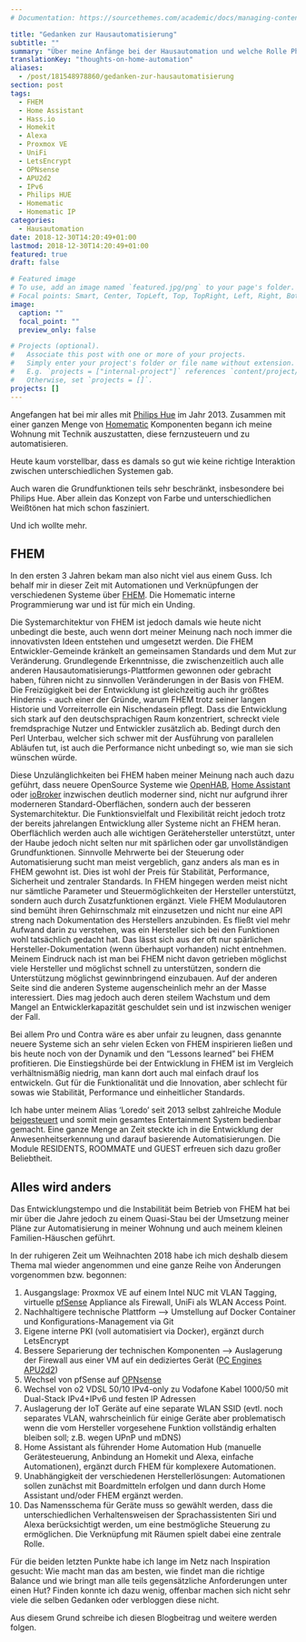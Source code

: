 ```yaml
---
# Documentation: https://sourcethemes.com/academic/docs/managing-content/

title: "Gedanken zur Hausautomatisierung"
subtitle: ""
summary: "Über meine Anfänge bei der Hausautomation und welche Rolle Philips HUE und Homematic dabei spielten."
translationKey: "thoughts-on-home-automation"
aliases:
  - /post/181548978860/gedanken-zur-hausautomatisierung
section: post
tags:
  - FHEM
  - Home Assistant
  - Hass.io
  - Homekit
  - Alexa
  - Proxmox VE
  - UniFi
  - LetsEncrypt
  - OPNsense
  - APU2d2
  - IPv6
  - Philips HUE
  - Homematic
  - Homematic IP
categories:
  - Hausautomation
date: 2018-12-30T14:20:49+01:00
lastmod: 2018-12-30T14:20:49+01:00
featured: true
draft: false

# Featured image
# To use, add an image named `featured.jpg/png` to your page's folder.
# Focal points: Smart, Center, TopLeft, Top, TopRight, Left, Right, BottomLeft, Bottom, BottomRight.
image:
  caption: ""
  focal_point: ""
  preview_only: false

# Projects (optional).
#   Associate this post with one or more of your projects.
#   Simply enter your project's folder or file name without extension.
#   E.g. `projects = ["internal-project"]` references `content/project/deep-learning/index.md`.
#   Otherwise, set `projects = []`.
projects: []
---
```


Angefangen hat bei mir alles mit [Philips Hue](https://www.meethue.com/) im Jahr 2013. Zusammen mit einer ganzen Menge von [Homematic](https://www.homematic.com/) Komponenten begann ich meine Wohnung mit Technik auszustatten, diese fernzusteuern und zu automatisieren.

Heute kaum vorstellbar, dass es damals so gut wie keine richtige Interaktion zwischen unterschiedlichen Systemen gab.

Auch waren die Grundfunktionen teils sehr beschränkt, insbesondere bei Philips Hue. Aber allein das Konzept von Farbe und unterschiedlichen Weißtönen hat mich schon fasziniert.

Und ich wollte mehr.

## FHEM

In den ersten 3 Jahren bekam man also nicht viel aus einem Guss. Ich behalf mir in dieser Zeit mit Automationen und Verknüpfungen der verschiedenen Systeme über [FHEM](https://fhem.de/). Die Homematic interne Programmierung war und ist für mich ein Unding.

Die Systemarchitektur von FHEM ist jedoch damals wie heute nicht unbedingt die beste, auch wenn dort meiner Meinung nach noch immer die innovativsten Ideen entstehen und umgesetzt werden.
Die FHEM Entwickler-Gemeinde kränkelt an gemeinsamen Standards und dem Mut zur Veränderung. Grundlegende Erkenntnisse, die zwischenzeitlich auch alle anderen Hausautomatisierungs-Plattformen gewonnen oder gebracht haben, führen nicht zu sinnvollen Veränderungen in der Basis von FHEM. Die Freizügigkeit bei der Entwicklung ist gleichzeitig auch ihr größtes Hindernis - auch einer der Gründe, warum FHEM trotz seiner langen Historie und Vorreiterrolle ein Nischendasein pflegt. Dass die Entwicklung sich stark auf den deutschsprachigen Raum konzentriert, schreckt viele fremdsprachige Nutzer und Entwickler zusätzlich ab.
Bedingt durch den Perl Unterbau, welcher sich schwer mit der Ausführung von parallelen Abläufen tut, ist auch die Performance nicht unbedingt so, wie man sie sich wünschen würde.

Diese Unzulänglichkeiten bei FHEM haben meiner Meinung nach auch dazu geführt, dass neuere OpenSource Systeme wie [OpenHAB](https://www.openhab.org/), [Home Assistant](https://home-assistant.io/) oder [ioBroker](http://iobroker.net/) inzwischen deutlich moderner sind, nicht nur aufgrund ihrer moderneren Standard-Oberflächen, sondern auch der besseren Systemarchitektur. Die Funktionsvielfalt und Flexibilität reicht jedoch trotz der bereits jahrelangen Entwicklung aller Systeme nicht an FHEM heran. Oberflächlich werden auch alle wichtigen Gerätehersteller unterstützt, unter der Haube jedoch nicht selten nur mit spärlichen oder gar unvollständigen Grundfunktionen. Sinnvolle Mehrwerte bei der Steuerung oder Automatisierung sucht man meist vergeblich, ganz anders als man es in FHEM gewohnt ist. Dies ist wohl der Preis für Stabilität, Performance, Sicherheit und zentraler Standards.
In FHEM hingegen werden meist nicht nur sämtliche Parameter und Steuermöglichkeiten der Hersteller unterstützt, sondern auch durch Zusatzfunktionen ergänzt. Viele FHEM Modulautoren sind bemüht ihren Gehirnschmalz mit einzusetzen und nicht nur eine API streng nach Dokumentation des Herstellers anzubinden. Es fließt viel mehr Aufwand darin zu verstehen, was ein Hersteller sich bei den Funktionen wohl tatsächlich gedacht hat. Das lässt sich aus der oft nur spärlichen Hersteller-Dokumentation (wenn überhaupt vorhanden) nicht entnehmen. Meinem Eindruck nach ist man bei FHEM nicht davon getrieben möglichst viele Hersteller und möglichst schnell zu unterstützen, sondern die Unterstützung möglichst gewinnbringend einzubauen. Auf der anderen Seite sind die anderen Systeme augenscheinlich mehr an der Masse interessiert. Dies mag jedoch auch deren steilem Wachstum und dem Mangel an Entwicklerkapazität geschuldet sein und ist inzwischen weniger der Fall.

Bei allem Pro und Contra wäre es aber unfair zu leugnen, dass genannte neuere Systeme sich an sehr vielen Ecken von FHEM inspirieren ließen und bis heute noch von der Dynamik und den “Lessons learned” bei FHEM profitieren. Die Einstiegshürde bei der Entwicklung in FHEM ist im Vergleich verhältnismäßig niedrig, man kann dort auch mal einfach drauf los entwickeln. Gut für die Funktionalität und die Innovation, aber schlecht für sowas wie Stabilität, Performance und einheitlicher Standards.

Ich habe unter meinem Alias ‘Loredo’ seit 2013 selbst zahlreiche Module [beigesteuert](https://svn.fhem.de/#contributors) und somit mein gesamtes Entertainment System bedienbar gemacht. Eine ganze Menge an Zeit steckte ich in die Entwicklung der Anwesenheitserkennung und darauf basierende Automatisierungen. Die Module RESIDENTS, ROOMMATE und GUEST erfreuen sich dazu großer Beliebtheit.

## Alles wird anders

Das Entwicklungstempo und die Instabilität beim Betrieb von FHEM hat bei mir über die Jahre jedoch zu einem Quasi-Stau bei der Umsetzung meiner Pläne zur Automatisierung in meiner Wohnung und auch meinem kleinen Familien-Häuschen geführt.

In der ruhigeren Zeit um Weihnachten 2018 habe ich mich deshalb diesem Thema mal wieder angenommen und eine ganze Reihe von Änderungen vorgenommen bzw. begonnen:

1.  Ausgangslage: Proxmox VE auf einem Intel NUC mit VLAN Tagging, virtuelle [pfSense](https://www.pfsense.org/) Appliance als Firewall, UniFi als WLAN Access Point.
2.  Nachhaltigere technische Plattform --&gt; Umstellung auf Docker Container und Konfigurations-Management via Git
3.  Eigene interne PKI (voll automatisiert via Docker), ergänzt durch LetsEncrypt
4.  Bessere Separierung der technischen Komponenten --&gt; Auslagerung der Firewall aus einer VM auf ein dediziertes Gerät ([PC Engines APU2d2](https://pcengines.ch/apu2d2.htm))
5.  Wechsel von pfSense auf [OPNsense](https://www.opnsense.org/)
6.  Wechsel von o2 VDSL 50/10 IPv4-only zu Vodafone Kabel 1000/50 mit Dual-Stack IPv4+IPv6 und festen IP Adressen
7.  Auslagerung der IoT Geräte auf eine separate WLAN SSID (evtl. noch separates VLAN, wahrscheinlich für einige Geräte aber problematisch wenn die vom Hersteller vorgesehene Funktion vollständig erhalten bleiben soll; z.B. wegen UPnP und mDNS)
8.  Home Assistant als führender Home Automation Hub (manuelle Gerätesteuerung, Anbindung an Homekit und Alexa, einfache Automationen), ergänzt durch FHEM für komplexere Automationen.
9.  Unabhängigkeit der verschiedenen Herstellerlösungen: Automationen sollen zunächst mit Boardmitteln erfolgen und dann durch Home Assistant und/oder FHEM ergänzt werden.
10.  Das Namensschema für Geräte muss so gewählt werden, dass die unterschiedlichen Verhaltensweisen der Sprachassistenten Siri und Alexa berücksichtigt werden, um eine bestmögliche Steuerung zu ermöglichen. Die Verknüpfung mit Räumen spielt dabei eine zentrale Rolle.

Für die beiden letzten Punkte habe ich lange im Netz nach Inspiration gesucht: Wie macht man das am besten, wie findet man die richtige Balance und wie bringt man alle teils gegensätzliche Anforderungen unter einen Hut?
Finden konnte ich dazu wenig, offenbar machen sich nicht sehr viele die selben Gedanken oder verbloggen diese nicht.

Aus diesem Grund schreibe ich diesen Blogbeitrag und weitere werden folgen.
